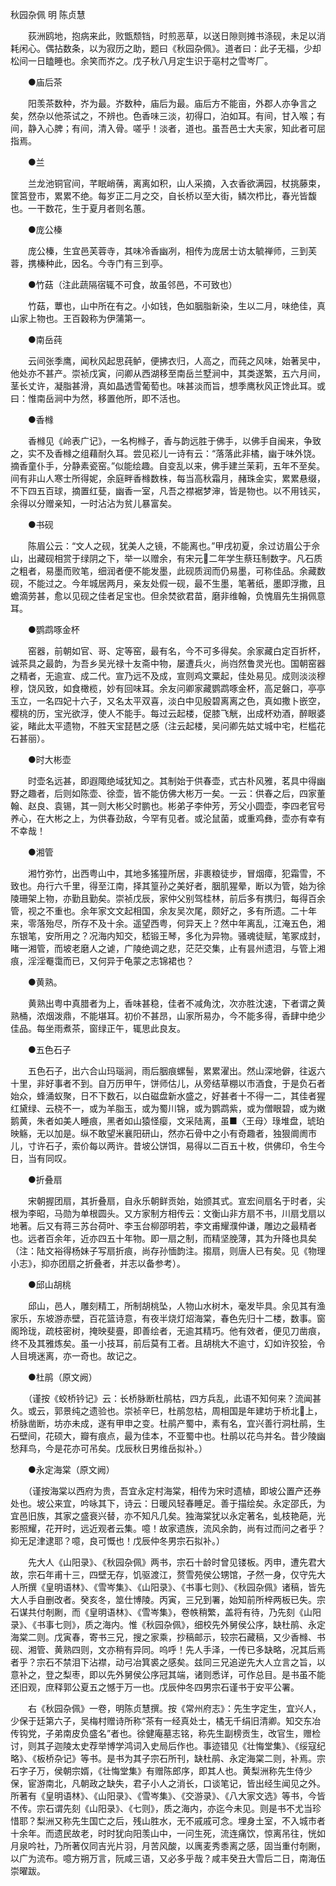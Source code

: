 秋园杂佩 明 陈贞慧 

　　荻洲鸥地，抱病来此，败甑颓铛，时煎恶草，以送日隙则摊书涤砚，未足以消耗闲心。偶拈数条，以为寂历之助，题曰《秋园杂佩》。道者曰：此子无福，少却松间一日瞌睡也。余笑而岕之。戊子秋八月定生识于亳村之雪岑厂。 

　　●庙后茶 

　　阳羡茶数种，岕为最。岕数种，庙后为最。庙后方不能亩，外郡人亦争言之矣，然杂以他茶试之，不辨也。色香味三淡，初得口，泊如耳。有间，甘入喉；有间，静入心脾；有间，清入骨。嗟乎！淡者，道也。虽吾邑士大夫家，知此者可屈指焉。 

　　●兰 

　　兰龙池铜官间，芊眠峭蒨，离离如积，山人采摘，入衣香欲满园，杖挑藤束，筐筥登市，累累不绝。每岁正二月之交，自长桥以至大街，鳞次栉比，春光皆馥也。一干数花，生于夏月者则名蕙。 

　　●庞公榛 

　　庞公榛，生宜邑芙蓉寺，其味冷香幽冽，相传为庞居士访太毓禅师，三到芙蓉，携榛种此，因名。今寺门有三到亭。 

　　●竹菇（注此蔬隔宿辄不可食，故虽邻邑，不可致也） 

　　竹菇，蕈也，山中所在有之。小如钱，色如胭脂新染，生以二月，味绝佳，真山家上物也。王百穀称为伊蒲第一。 

　　●南岳莼 

　　云间张季鹰，闻秋风起思莼鲈，便拂衣归，人高之，而莼之风味，始著吴中，他处亦不甚产。崇祯戊寅，问卿从西湖移至南岳兰墅涧中，其类遂繁，五六月间，茎长丈许，凝脂甚滑，真如晶透雪葡萄也。味甚淡而旨，想季鹰秋风正馋此耳。或曰：惟南岳涧中为然，移置他所，即不活也。 

　　●香橼 

　　香橼见《岭表广记》，一名枸橼子，香与韵远胜于佛手，以佛手自闽来，争致之，实不及香橼之组藉耐久耳。尝见崧儿一诗有云：“落落此非橘，幽于味外饶。摘香童仆手，分静素瓷窑。”似能绘趣。自变乱以来，佛手建兰茉莉，五年不至矣。间有非山人寒士所得妮，余庭畔香橼数株，每当高秋霜月，赭珠金实，累累悬缀，不下四五百球，摘置红甆，幽香一室，凡吾之襟裾梦渖，皆是物也。以不用钱买，余得以分赠亲知，一时沾沾为贫儿暴富矣。 

　　●书砚 

　　陈眉公云：“文人之砚，犹美人之镜，不能离也。”甲戌初夏，余过访眉公于佘山，出藏砚相赏于绿阴之下，举一以赠余，有宋元二年学生蔡珏制数字。凡石质之粗者，易墨而败笔，细润者便不能发墨，此砚质润而仍易墨，可称佳品。余藏数砚，不能过之。今年城居两月，亲友处假一砚，最不生墨，笔著纸，墨即浮撒，且蟾滴劳甚，愈以见砚之佳者足宝也。但余焚欲君苗，磨非维翰，负愧眉先生捐佩意耳。 

　　●鹦鹉啄金杯 

　　窑器，前朝如官、哥、定等窑，最有名，今不可多得矣。余家藏白定百折杯，诚茶具之最韵，为吾乡吴光禄十友斋中物，屡遭兵火，尚岿然鲁灵光也。国朝窑器之精者，无逾宣、成二代。宣乃远不及成，宣则鸡文粟起，佳处易见。成则淡淡穆穆，饶风致，如食橄榄，妙有回味耳。余友问卿家藏鹦鹉啄金杯，高足磐口，亭亭玉立，一名四妃十六子，又名太平双喜，淡白中见殷碧离离之色，真如撒卜嵌空，樱桃的历，宝光欲浮，使人不能手。每过云起楼，促膝飞觥，出成杯劝酒，醉眼婆娑，睹此太平遗物，不胜天宝琵琶之感（注云起楼，吴问卿先姑丈城中宅，栏槛花石甚丽）。 

　　●时大彬壶 

　　时壶名远甚，即遐陬绝域犹知之。其制始于供春壶，式古朴风雅，茗具中得幽野之趣者，后则如陈壶、徐壶，皆不能仿佛大彬万一矣。一云：供春之后，四家董翰、赵良、袁锡，其一则大彬父时鹏也。彬弟子李仲芳，芳父小圆壶，李四老官号养心，在大彬之上，为供春劲敌，今罕有见者。或沦鼠菌，或重鸡彝，壶亦有幸有不幸哉！ 

　　●湘管 

　　湘竹弥竹，出西粤山中，其地多猺獞所居，非裹粮徒步，冒烟瘴，犯霜雪，不致也。舟行六千里，得至江南，择其篁孙之美好者，胭肌猩晕，断以为管，始为徐陵珊架上物，亦勤且勤矣。崇祯戊辰，家仲父别驾桂林，前后多有携归，每得百余管，视之不重也。余年家文文起相国，余友吴次尾，颇好之，多有所遗。二十年来，零落殆尽，所存不及十余。遥望西粤，何异天上？然中年离乱，江淹五色，湘东银笔，安所用之？况海内知交，嵇锻王琴，多化为异物。骚魂徒赋，笔冢成封，睹一湘管，而坡老磨人之谑，广陵绝调之悲，茫茫交集，止有昙州遗泪，与管上湘痕，淫淫罨霭而已，又何异于龟蒙之志锦裙也？ 

　　●黄熟。 

　　黄熟出粤中真腊者为上，香味甚稳，佳者不减角沈，次亦胜沈速，下者谓之黄熟桶，浓烟泼鼎，不能堪耳。初价不甚昂，山家所易办，今不能多得，香肆中绝少佳品。每坐雨煮茶，窗绿正午，辄思此良友。 

　　●五色石子 

　　五色石子，出六合山玛瑙涧，雨后胭痕螺髻，累累濯出。然山深地僻，往返六十里，非好事者不到。自万历甲午，饼师估儿，从旁结草棚以市酒食，于是负石者始众，蜂涌蚁聚，日不下数石，以白磁盘新水盛之，好甚者十不得一二，其佳者猩红黛绿、云桡不一，或为羊脂玉，或为蜀川锦，或为鹦鹉紫，或为僧眼碧，或为嫩鹅黄，朱者如美人睡痕，黑者如山猿怪瘿，文采陆离，虽■〈王母〉琭堆盘，琥珀映觞，无以加是。纵不敢望米襄阳研山，然亦石骨中之小有奇趣者，独狠阛阓市儿，寸许石子，索价每以两许。昔坡公饼饵，易得以二百五十枚，供佛印，令生今日，当有同叹。 

　　●折叠扇 

　　宋朝握团扇，其折叠扇，自永乐朝鲜贡始，始颁其式。宣宏间扇名于时者，尖根为李昭，马勋为单根圆头。又方家制方相传云：文衡山非方扇不书，川扇戈扇以地著。后又有蒋三苏台荷叶、李玉台柳邵明若，李文甫耀濮仲谦，雕边之最精者也。远者百余年，近亦四五十年物。即一扇之制，而精坚脕薄，其为升降也具矣（注：陆文裕得杨妹子写扇折痕，尚存孙愐韵注。搊扇，则唐人已有矣。见《物理小志》，抑亦团扇之折叠者，并志以备参考）。 

　　●邱山胡桃 

　　邱山，邑人，雕刻精工，所制胡桃坠，人物山水树木，毫发毕具。余见其有渔家乐，东坡游赤壁，百花篮诗意，有夜半烧灯炤海棠，春色先归十二楼，数事。窗阁玲珑，疏枝密树，掩映斐亹，即善绘者，无逾其精巧。他有效者，便见刀凿痕，终不及其雅炼矣。虽一小技耳，前后莫有工者。且胡桃大不逾寸，幻如许狡狯，令人目境迷离，亦一奇也。故记之。 

　　●杜鹃（原文阙） 

　　（谨按《蛟桥钤记》云：长桥脉断杜鹃枯，四方兵乱，此语不知何来？流闻甚久。或云，郭景纯之遗验也。崇祯辛巳，杜鹃忽枯，周相国是年建坊于桥北上，桥脉凿断，坊亦未成，遂有甲申之变。杜鹃产蜀中，素有名，宜兴善行洞杜鹃，生石壁间，花硕大，瓣有痕点，最为佳本，不亚蜀中也。杜鹃以花鸟并名。昔少陵幽愁拜鸟，今是花亦可吊矣。戊辰秋日男维岳拟补。） 

　　●永定海棠（原文阙） 

　　（谨按海棠以西府为贵，吾宜永定村海棠，相传为宋时遗植，即坡公置产还券处也。坡公来宜，吟咏其下，诗云：日暖风轻春睡足。善于描绘矣。永定邵氏，为宜邑旧族，其家之盛衰兴替，亦不知凡几矣。独海棠犹以永定著名，虬枝艳葩，光影照耀，花开时，远近观者云集。噫！故家遗族，流风余韵，尚有过而问之者乎？抑无足津逮耶？噫，良可慨也！戊辰仲冬男宗石拟补。） 

　　先大人《山阳录》、《秋园杂佩》两书，宗石十龄时曾见镂板。丙申，遭先君大故，宗石年甫十三，四壁无存，饥驱渡江，赘雪苑侯公甥馆，孑然一身，仅守先大人所撰《皇明语林》、《雪岑集》、《山阳录》、《书事七则》、《秋园杂佩》诸稿，皆先大人手自删改者。癸亥冬，筮仕博陵。丙寅，三兄到署，始知前所梓两板已失。宗石谋共付剞劂，而《皇明语林》、《雪岑集》，卷帙稍繁，盖将有待，乃先刻《山阳录》、《书事七则》，质之海内。惟《秋园杂佩》，细校先外舅侯公序，缺杜鹃、永定海棠二则。戊寅春，寄书三兄，搜之家乘，抄稿邮示，较宗石藏稿，又少香橼、书砚、湘管、黄熟四则，文亦稍有异同。呜呼！先人手泽，一传已多缺略，况其后焉者乎？宗石不禁泪下沾襟，动弓冶箕裘之感矣。兹同三兄追逆先大人立言之旨，以意补之，登之梨枣，即以先外舅侯公序冠其端，诸则悉详，可作总目。是书虽不能还旧观，庶释郭公夏五之憾于万一也。戊辰仲冬四男宗石谨书于安平公署。 

　　右《秋园杂佩》一卷，明陈贞慧撰。按《常州府志》：先生字定生，宜兴人，少保于廷第六子，吴梅村赠诗所称“茶有一经真处士，橘无千绢旧清卿。知交东冶传钩党，子弟南皮负盛名”者也。徐健庵墓志铭，称先生副榜贡生，改官生，赠检讨，则其子迦陵太史荐举博学鸿词入史局后作也。事迹错见《壮悔堂集》、《绥寇纪略》、《板桥杂记》等书。是书为其子宗石所刊，缺杜鹃、永定海棠二则，补焉。宗石字子万，侯朝宗婿，《壮悔堂集》有赠陈郎序，即其人也。黄梨洲称先生侍少保，宦游南北，凡朝政之缺失，君子小人之消长，口谈笔记，皆出经生闻见之外。所著有《皇明语林》、《山阳录》、《雪岑集》、《交游录》、《八大家文选》等书，今皆不传。宗石谓先刻《山阳录》、《七则》，质之海内，亦迄今未见。则是书不尤当珍惜耶？梨洲又称先生国亡之后，残山胜水，无不戚戚可念。埋身土室，不入城市者十余年。而遗民故老，时时犹向阳羡山中，一问生死，流连痛饮，惊离吊往，恍如月泉吟社，乃所著仅同吉光片羽，月苦风酸，以庽麦秀黍离之感，固当重付剞劂，以广为流布。噫方朔万言，阮咸三语，又必多乎哉？咸丰癸丑大雪后二日，南海伍崇曜跋。 
